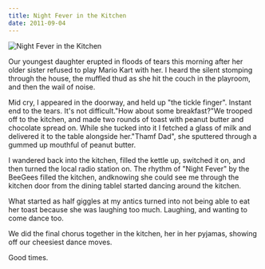 ```yaml
---
title: Night Fever in the Kitchen
date: 2011-09-04
---
```


![Night Fever in the Kitchen](https://source.unsplash.com/l7dbl-sUg3k/1600x900)

Our youngest daughter erupted in floods of tears this morning after her older sister refused to play Mario Kart with her. I heard the silent stomping through the house, the muffled thud as she hit the couch in the playroom, and then the wail of noise.

Mid cry, I appeared in the doorway, and held up "the tickle finger". Instant end to the tears. It's not difficult."How about some breakfast?"We trooped off to the kitchen, and made two rounds of toast with peanut butter and chocolate spread on. While she tucked into it I fetched a glass of milk and delivered it to the table alongside her."Thamf Dad", she sputtered through a gummed up mouthful of peanut butter.

I wandered back into the kitchen, filled the kettle up, switched it on, and then turned the local radio station on. The rhythm of "Night Fever" by the BeeGees filled the kitchen, andknowing she could see me through the kitchen door from the dining tableI started dancing around the kitchen.

What started as half giggles at my antics turned into not being able to eat her toast because she was laughing too much. Laughing, and wanting to come dance too.

We did the final chorus together in the kitchen, her in her pyjamas, showing off our cheesiest dance moves.

Good times.